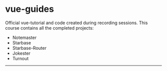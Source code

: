 # vue-guides
Official vue-tutorial and code created during recording sessions. This course contains all the completed projects:

- Notemaster
- Starbase
- Starbase-Router
- Jokester
- Turnout

***
